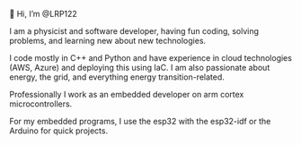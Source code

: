 👋 Hi, I’m @LRP122

I am a physicist and software developer, having fun coding, solving problems, and learning new about new technologies.

I code mostly in C++ and Python and have experience in cloud technologies (AWS, Azure) and deploying this using IaC.
I am also passionate about energy, the grid, and everything energy transition-related.

Professionally I work as an embedded developer on arm cortex microcontrollers. 

For my embedded programs, I use the esp32 with the esp32-idf or the Arduino for quick projects.



